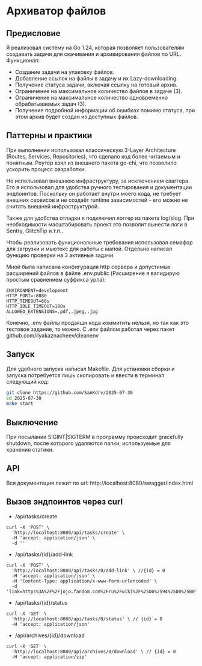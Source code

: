 # Архиватор файлов

## Предисловие
Я реализовал систему на Go 1.24, которая позволяет пользователям создавать задачи для скачивания и архивирования файлов по URL.
Функционал:
- Создание задачи на упаковку файлов.
- Добавление ссылок на файлы в задачу и их Lazy-downloading.
- Получение статуса задачи, включая ссылку на готовый архив.
- Ограничение на максимальное количество файлов в задаче (3).
- Ограничение на максимальное количество одновременно обрабатываемых задач (3).
- Получение подробной информации об ошибках помимо статуса, при этом архив будет создан из доступных файлов.


## Паттерны и практики
При выполнении использовал классическую 3-Layer Architecture (Routes, Services, Repositories), что сделало код более читаемым и понятным. Роутер взял из внешнего пакета go-chi, что позволило ускорить процесс разработки.

Не использовал внешнюю инфраструктуру, за исключением сваггера. Его я использовал для удобства ручного тестирования и документации эндпоинтов. Поскольку он работает внутри моего кода, не требует внешних сервисов и не создаёт runtime зависимостей - его можно не считать внешней инфраструктурой.

Также для удобства отладки я подключил логгер из пакета log/slog. При необходимости масштабировать проект это позволит вынести логи в Sentry, GlitchTip и.т.п..

Чтобы реализовать функциональные требования использовал семафор для загрузки и мьютекс для работы с мапой. Отдельно написал функцию проверки на 3 активные задачи.

Мной была написана конфигурация http сервера и допустимых расширений файлов в файле .env.public (Расширение я валидирую простым сравнением суффикса урла):
```.env.public
ENVIRONMENT=development
HTTP_PORT=:8080
HTTP_TIMEOUT=60s
HTTP_IDLE_TIMEOUT=180s
ALLOWED_EXTENSIONS=.pdf,.jpeg,.jpg
``` 
Конечно, .env файлы продакшн кода коммитить нельзя, но так как это тестовое задание, то можно. С .env файлом работал через пакет github.com/ilyakaznacheev/cleanenv 

## Запуск
Для удобного запуска написал Makefile. Для установки сборки и запуска потребуется лишь скопировать и ввести в терминал следующий код:
```bash
git clone https://github.com/SanKdrv/2025-07-30
cd 2025-07-30
make start
```
## Выключение
При посылании SIGINT|SIGTERM в программу происходит gracefully shutdown, после которого удаляются папки, используемые для хранения статики.


## API
Вся документация лежит по url: 
http://localhost:8080/swagger/index.html

## Вызов эндпоинтов через curl
* /api/tasks/create
```/api/tasks/create
curl -X 'POST' \
  'http://localhost:8080/api/tasks/create' \
  -H 'accept: application/json' \
  -d ''
```

* /api/tasks/{id}/add-link
```/api/tasks/{id}/add-link
curl -X 'POST' \
  'http://localhost:8080/api/tasks/0/add-link' \ //{id} = 0
  -H 'accept: application/json' \
  -H 'Content-Type: application/x-www-form-urlencoded' \
  -d 'link=https%3A%2F%2Fjojo.fandom.com%2Fru%2Fwiki%2F%25D0%2594%25D0%25B8%25D0%25B5%25D0%25B3%25D0%25BE_%25D0%2591%25D1%2580%25D0%25B0%25D0%25BD%25D0%25B4%25D0%25BE'
```

* /api/tasks/{id}/status
```/api/tasks/{id}/status
curl -X 'GET' \
  'http://localhost:8080/api/tasks/0/status' \ // {id} = 0
  -H 'accept: application/json'
```

* /api/archives/{id}/download
```/api/archives/{id}/download
curl -X 'GET' \
  'http://localhost:8080/api/archives/0/download' \ // {id} = 0
  -H 'accept: application/zip'
```
